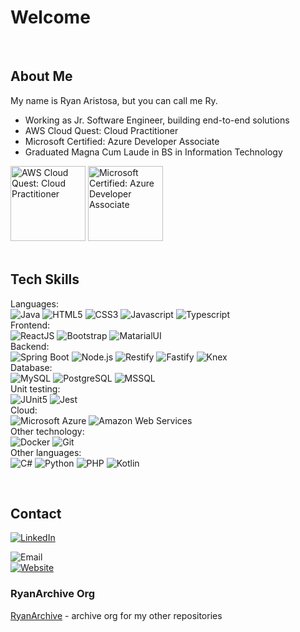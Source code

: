 # Welcome

<br>

## About Me

My name is Ryan Aristosa, but you can call me Ry.

- Working as Jr. Software Engineer, building end-to-end solutions
- AWS Cloud Quest: Cloud Practitioner
- Microsoft Certified: Azure Developer Associate
- Graduated Magna Cum Laude in BS in Information Technology

<div style="display: block">
  <img
    src="https://github.com/rynrsts/rynrsts/assets/84888155/9b9f9eae-d682-4edd-9269-8c4425f7f12f"
    alt="AWS Cloud Quest: Cloud Practitioner"
    style="height: 120px" />
  <img
    src="https://github.com/rynrsts/rynrsts/assets/84888155/c2454162-2149-4d22-9384-0dbec6af697b"
    alt="Microsoft Certified: Azure Developer Associate"
    style="height: 120px" />
</div>

<br>

## Tech Skills

Languages:
<br>
![Java](https://img.shields.io/badge/java-EA2D2E?style=for-the-badge&logo=java&logoColor=white)
![HTML5](https://img.shields.io/badge/html5-E54D26?style=for-the-badge&logo=html5&logoColor=white)
![CSS3](https://img.shields.io/badge/css3-3D8FC6?style=for-the-badge&logo=css3&logoColor=white)
![Javascript](https://img.shields.io/badge/javascript-F0DB4F?style=for-the-badge&logo=javascript&logoColor=black)
![Typescript](https://img.shields.io/badge/typescript-3178C6?style=for-the-badge&logo=typescript&logoColor=white)
<br>
Frontend:
<br>
![ReactJS](https://img.shields.io/badge/reactjs-61DAFB?style=for-the-badge&logo=react&logoColor=black)
![Bootstrap](https://img.shields.io/badge/bootstrap-59407F?style=for-the-badge&logo=bootstrap&logoColor=white)
![MatarialUI](https://img.shields.io/badge/materialui-007FFF?style=for-the-badge&logo=mui&logoColor=white)
<br>
Backend:
<br>
![Spring Boot](https://img.shields.io/badge/spring_boot-6DB33F?style=for-the-badge&logo=springboot&logoColor=white)
![Node.js](https://img.shields.io/badge/node.js-339933?style=for-the-badge&logo=node.js&logoColor=white)
![Restify](https://img.shields.io/badge/restify-323330?style=for-the-badge&logo=restify&logoColor=white)
![Fastify](https://img.shields.io/badge/fastify-000000?style=for-the-badge&logo=fastify&logoColor=white)
![Knex](https://img.shields.io/badge/knex-E16426?style=for-the-badge&logo=knex&logoColor=white)
<br>
Database:
<br>
![MySQL](https://img.shields.io/badge/mysql-4479A1?style=for-the-badge&logo=mysql&logoColor=white)
![PostgreSQL](https://img.shields.io/badge/postgresql-4169E1?style=for-the-badge&logo=postgresql&logoColor=white)
![MSSQL](https://img.shields.io/badge/mssql-F34F1C?style=for-the-badge&logo=mssql&logoColor=white)
<br>
Unit testing:
<br>
![JUnit5](https://img.shields.io/badge/junit5-25A162?style=for-the-badge&logo=junit5&logoColor=white)
![Jest](https://img.shields.io/badge/jest-C21325?style=for-the-badge&logo=jest&logoColor=white)
<br>
Cloud:
<br>
![Microsoft Azure](https://img.shields.io/badge/microsoft_azure-0078D4?style=for-the-badge&logo=microsoftazure&logoColor=white)
![Amazon Web Services](https://img.shields.io/badge/amazon_web_services-232F3E?style=for-the-badge&logo=amazon-aws&logoColor=white)
<br>
Other technology:
<br>
![Docker](https://img.shields.io/badge/docker-2496ED?style=for-the-badge&logo=docker&logoColor=white)
![Git](https://img.shields.io/badge/git-F34F29?style=for-the-badge&logo=git&logoColor=white)
<br>
Other languages:
<br>
![C#](https://img.shields.io/badge/c_sharp-68217A?style=for-the-badge&logo=csharp&logoColor=white)
![Python](https://img.shields.io/badge/python-FFD845?style=for-the-badge&logo=python&logoColor=black)
![PHP](https://img.shields.io/badge/php-6181B6?style=for-the-badge&logo=php&logoColor=white)
![Kotlin](https://img.shields.io/badge/kotlin-7C6DB2?style=for-the-badge&logo=kotlin&logoColor=white)

<br>

## Contact

[![LinkedIn](https://img.shields.io/badge/linkedin-0A66C2?style=for-the-badge&logo=linkedin&logoColor=white)](https://www.linkedin.com/in/rynrsts)

![Email](https://img.shields.io/badge/email-ryanaristosa@outlook.com-AAAAAA?style=for-the-badge) <br>
[![Website](https://img.shields.io/badge/website-rynrsts-AAAAAA?style=for-the-badge)](https://rynrsts.github.io/)

### RyanArchive Org

[RyanArchive](https://github.com/RyanArchive) - archive org for my other repositories
